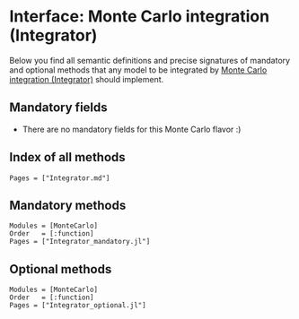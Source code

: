 # Interface: Monte Carlo integration (Integrator)

Below you find all semantic definitions and precise signatures of mandatory and optional methods that any model to be integrated by [Monte Carlo integration (Integrator)](@ref) should implement.

## Mandatory fields

 * There are no mandatory fields for this Monte Carlo flavor :)

## Index of all methods

```@index
Pages = ["Integrator.md"]
```

## Mandatory methods

```@autodocs
Modules = [MonteCarlo]
Order   = [:function]
Pages = ["Integrator_mandatory.jl"]
```

## Optional methods

```@autodocs
Modules = [MonteCarlo]
Order   = [:function]
Pages = ["Integrator_optional.jl"]
```
